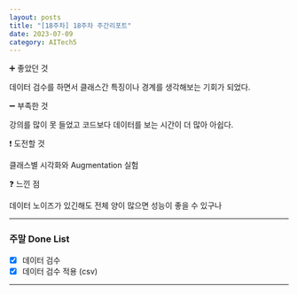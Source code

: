 ```yaml
---
layout: posts
title: "[18주차] 18주차 주간리포트"
date: 2023-07-09
category: AITech5
---
```


➕ 좋았던 것

데이터 검수를 하면서 클래스간 특징이나 경계를 생각해보는 기회가 되었다.

➖ 부족한 것

강의를 많이 못 들었고 코드보다 데이터를 보는 시간이 더 많아 아쉽다.

❗ 도전할 것

클래스별 시각화와 Augmentation 실험

❓ 느낀 점

데이터 노이즈가 있긴해도 전체 양이 많으면 성능이 좋을 수 있구나

---

### 주말 Done List

- [x]  데이터 검수
- [x]  데이터 검수 적용 (csv)

---
